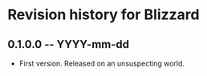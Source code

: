 # Revision history for Blizzard

## 0.1.0.0 -- YYYY-mm-dd

* First version. Released on an unsuspecting world.
